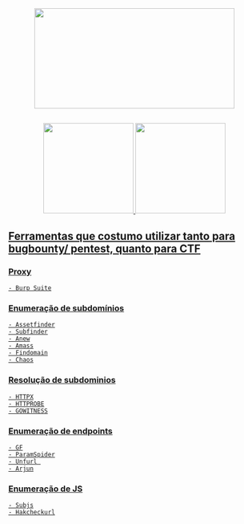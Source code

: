  
<div align="center">
    <img src="https://c.tenor.com/G465PtI9pbYAAAAC/critical-ops-we-do-a-little-trolling.gif" width="400" height="200" />
  </div>

 ##
 
<div align="center">
  <a href="https://github.com/leofrangello">
  <img height="180em" src="https://github-readme-stats.vercel.app/api?username=leofrangello&show_icons=true&theme=vision-friendly-dark&include_all_commits=true&count_private=true"/>
    <img height="180em" src="https://github-readme-stats.vercel.app/api/top-langs/?username=leofrangello&layout=compact&langs_count=7&theme=dark"/>
</div>
 
## Ferramentas que costumo utilizar tanto para bugbounty/ pentest, quanto para CTF
 
  ### Proxy
    - Burp Suite
  ### Enumeração de subdomínios
    - Assetfinder
    - Subfinder
    - Anew
    - Amass
    - Findomain
    - Chaos
  ### Resolução de subdominios 
    - HTTPX
    - HTTPROBE
    - GOWITNESS
  ### Enumeração de endpoints 
    - GF
    - ParamSpider
    - Unfurl 
    - Arjun
  ### Enumeração de JS
    - Subjs
    - Hakcheckurl
  
 
